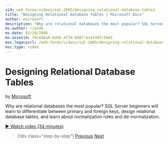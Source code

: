 ```yaml
---
uid: web-forms/videos/sql-2005/designing-relational-database-tables
title: "Designing Relational Database Tables | Microsoft Docs"
author: microsoft
description: "Why are relational databases the most popular? SQL Server beginners will learn to differentiate between primary and foreign keys, design relational database..."
ms.author: riande
ms.date: 03/29/2006
ms.assetid: f8ce88a0-bddb-4f29-8d87-b3af40fc5b61
msc.legacyurl: /web-forms/videos/sql-2005/designing-relational-database-tables
msc.type: video
---
```

Designing Relational Database Tables
====================
by [Microsoft](https://github.com/microsoft)

Why are relational databases the most popular? SQL Server beginners will learn to differentiate between primary and foreign keys, design relational database tables, and learn about normalization rules and de-normalization.

[&#9654; Watch video (34 minutes)](https://channel9.msdn.com/Blogs/ASP-NET-Site-Videos/designing-relational-database-tables)

> [!div class="step-by-step"]
> [Previous](more-about-column-data-types-and-other-properties.md)
> [Next](manipulating-database-data.md)
